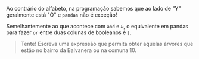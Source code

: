 Ao contrário do alfabeto, na programação sabemos que ao lado de "Y" geralmente está "O" e `pandas` não é exceção!

Semelhantemente ao que acontece com `and` e `&`, o equivalente em pandas para fazer `or` entre duas colunas de booleanos é `|`.

> Tente! Escreva uma expressão que permita obter aquelas árvores que estão no bairro da Balvanera ou na comuna 10.
